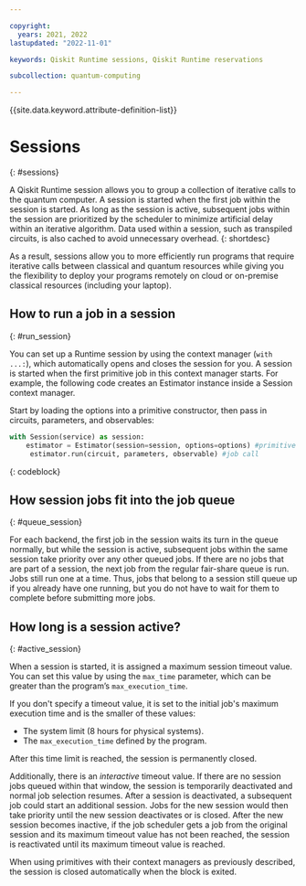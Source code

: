 ```yaml
---

copyright:
  years: 2021, 2022
lastupdated: "2022-11-01"

keywords: Qiskit Runtime sessions, Qiskit Runtime reservations

subcollection: quantum-computing

---
```


{{site.data.keyword.attribute-definition-list}}


# Sessions
{: #sessions}

A Qiskit Runtime session allows you to group a collection of iterative calls to the quantum computer. A session is started when the first job within the session is started. As long as the session is active, subsequent jobs within the session are prioritized by the scheduler to minimize artificial delay within an iterative algorithm. Data used within a session, such as transpiled circuits, is also cached to avoid unnecessary overhead.
{: shortdesc}

As a result, sessions allow you to more efficiently run programs that require iterative calls between classical and quantum resources while giving you the flexibility to deploy your programs remotely on cloud or on-premise classical resources (including your laptop).

## How to run a job in a session
{: #run_session}

You can set up a Runtime session by using the context manager (`with ...:`), which automatically opens and closes the session for you. A session is started when the first primitive job in this context manager starts. For example, the following code creates an Estimator instance inside a Session context manager.

Start by loading the options into a primitive constructor, then pass in circuits, parameters, and observables:

```Python
with Session(service) as session:
    estimator = Estimator(session=session, options=options) #primitive constructor
	 estimator.run(circuit, parameters, observable) #job call
```
{: codeblock}

## How session jobs fit into the job queue
{: #queue_session}

For each backend, the first job in the session waits its turn in the queue normally, but while the session is active, subsequent jobs within the same session take priority over any other queued jobs. If there are no jobs that are part of a session, the next job from the regular fair-share queue is run. Jobs still run one at a time. Thus, jobs that belong to a session still queue up if you already have one running, but you do not have to wait for them to complete before submitting more jobs.

## How long is a session active?
{: #active_session}

When a session is started, it is assigned a maximum session timeout value.  You can set this value by using the `max_time` parameter, which can be greater than the program’s `max_execution_time`.


If you don't specify a timeout value, it is set to the initial job's maximum execution time and is the smaller of these values:
   *  The system limit (8 hours for physical systems).
   *  The `max_execution_time` defined by the program.

After this time limit is reached, the session is permanently closed.

Additionally, there is an _interactive_ timeout value. If there are no session jobs queued within that window, the session is temporarily deactivated and normal job selection resumes. After a session is deactivated, a subsequent job could start an additional session.  Jobs for the new session would then take priority until the new session deactivates or is closed. After the new session becomes inactive, if the job scheduler gets a job from the original session and its maximum timeout value has not been reached, the session is reactivated until its maximum timeout value is reached.

When using primitives with their context managers as previously described, the session is closed automatically when the block is exited.
